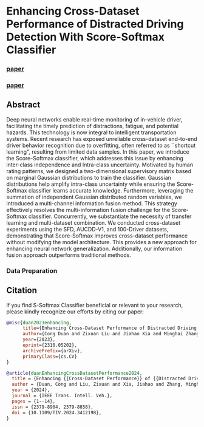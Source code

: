 # Enhancing Cross-Dataset Performance of Distracted Driving Detection With Score-Softmax Classifier

### [paper](https://arxiv.org/abs/2310.05202)
### [paper](https://ieeexplore.ieee.org/document/10553302)


## Abstract

Deep neural networks enable real-time monitoring of in-vehicle driver, facilitating the timely prediction of distractions, fatigue, and potential hazards. This technology is now integral to intelligent transportation systems. Recent research has exposed unreliable cross-dataset end-to-end driver behavior recognition due to overfitting, often referred to as ``shortcut learning", resulting from limited data samples. In this paper, we introduce the Score-Softmax classifier, which addresses this issue by enhancing inter-class independence and Intra-class uncertainty. Motivated by human rating patterns, we designed a two-dimensional supervisory matrix based on marginal Gaussian distributions to train the classifier. Gaussian distributions help amplify intra-class uncertainty while ensuring the Score-Softmax classifier learns accurate knowledge. Furthermore, leveraging the summation of independent Gaussian distributed random variables, we introduced a multi-channel information fusion method. This strategy effectively resolves the multi-information fusion challenge for the Score-Softmax classifier. Concurrently, we substantiate the necessity of transfer learning and multi-dataset combination. We conducted cross-dataset experiments using the SFD, AUCDD-V1, and 100-Driver datasets, demonstrating that Score-Softmax improves cross-dataset performance without modifying the model architecture. This provides a new approach for enhancing neural network generalization. Additionally, our information fusion approach outperforms traditional methods.

### Data Preparation



## Citation

If you find S-Softmax Classifier beneficial or relevant to your research, please kindly recognize our efforts by citing our paper:

```bibtex
@misc{duan2023enhancing,
      title={Enhancing Cross-Dataset Performance of Distracted Driving Detection With Score-Softmax Classifier}, 
      author={Cong Duan and Zixuan Liu and Jiahao Xia and Minghai Zhang and Jiacai Liao and Libo Cao},
      year={2023},
      eprint={2310.05202},
      archivePrefix={arXiv},
      primaryClass={cs.CV}
}
```
```bibtex
@article{duanEnhancingCrossDatasetPerformance2024,
  title = {Enhancing {{Cross-Dataset Performance}} of {{Distracted Driving Detection With Score Softmax Classifier}} and {{Dynamic Gaussian Smoothing Supervision}}},
  author = {Duan, Cong and Liu, Zixuan and Xia, Jiahao and Zhang, Minghai and Liao, Jiacai and Cao, Libo},
  year = {2024},
  journal = {IEEE Trans. Intell. Veh.},
  pages = {1--14},
  issn = {2379-8904, 2379-8858},
  doi = {10.1109/TIV.2024.3412198},
}
```

